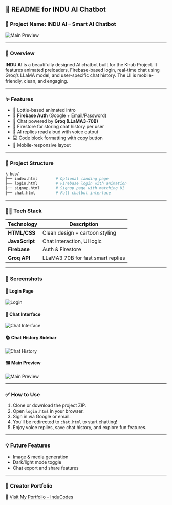 
## 📘 README for INDU AI Chatbot

### 🚀 Project Name: **INDU AI – Smart AI Chatbot**

![Main Preview](https://i.ibb.co/DPQZRMjW/Screenshot-2025-07-12-201019.png)

---

### 📌 Overview

**INDU AI** is a beautifully designed AI chatbot built for the Khub Project. It features animated preloaders, Firebase-based login, real-time chat using Groq’s LLaMA model, and user-specific chat history. The UI is mobile-friendly, clean, and engaging.

---

### ✨ Features

- 🎨 Lottie-based animated intro
- 🔐 **Firebase Auth** (Google + Email/Password)
- 💬 Chat powered by **Groq (LLaMA3-70B)**
- 🧠 Firestore for storing chat history per user
- 🎤 AI replies read aloud with voice output
- 💻 Code block formatting with copy button
- 📱 Mobile-responsive layout

---

### 📁 Project Structure

```bash
k-hub/
├── index.html        # Optional landing page
├── login.html        # Firebase login with animation
├── signup.html       # Signup page with matching UI
├── chat.html         # Full chatbot interface
```

---

### 🧑‍💻 Tech Stack

| Technology     | Description                        |
|----------------|------------------------------------|
| **HTML/CSS**   | Clean design + cartoon styling     |
| **JavaScript** | Chat interaction, UI logic         |
| **Firebase**   | Auth & Firestore                   |
| **Groq API**   | LLaMA3 70B for fast smart replies  |

---

### 📸 Screenshots

#### 🔐 Login Page  
![Login](https://i.ibb.co/HfsRNYYn/Screenshot-2025-07-12-200330.png)

#### 💬 Chat Interface  
![Chat Interface](https://i.ibb.co/9mGGhq3Q/Screenshot-2025-07-12-200354.png)

#### 📚 Chat History Sidebar  
![Chat History](https://i.ibb.co/pjg4gvVJ/Screenshot-2025-07-12-200321.png)

#### 🖼️ Main Preview  
![Main Preview](https://i.ibb.co/DPQZRMjW/Screenshot-2025-07-12-201019.png)

---

### ✅ How to Use

1. Clone or download the project ZIP.
2. Open `login.html` in your browser.
3. Sign in via Google or email.
4. You'll be redirected to `chat.html` to start chatting!
5. Enjoy voice replies, save chat history, and explore fun features.

---

### 💡 Future Features

- Image & media generation
- Dark/light mode toggle
- Chat export and share features

---

### 🌟 Creator Portfolio

🔗 [Visit My Portfolio – InduCodes](https://inducodes.wixstudio.com/indu)
